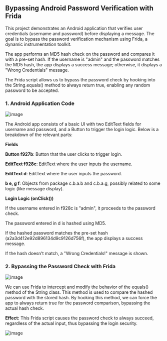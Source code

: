 ##  Bypassing Android Password Verification with Frida

This project demonstrates an Android application that verifies user credentials (username and password) before displaying a message. The goal is to bypass the password verification mechanism using Frida, a dynamic instrumentation toolkit.

The app performs an MD5 hash check on the password and compares it with a pre-set hash. If the username is "admin" and the password matches the MD5 hash, the app displays a success message; otherwise, it displays a "Wrong Credentials" message.

The Frida script allows us to bypass the password check by hooking into the String.equals() method to always return true, enabling any random password to be accepted.

### 1. Android Application Code

![image](https://github.com/user-attachments/assets/5ddeb20b-bdc2-44e6-bdd2-c7eb2883208d)


The Android app consists of a basic UI with two EditText fields for username and password, and a Button to trigger the login logic. Below is a breakdown of the relevant parts:

**Fields**

**Button f927b**: Button that the user clicks to trigger login.

**EditText f928c**: EditText where the user inputs the username.

**EditText d**: EditText where the user inputs the password.

**b e, g f**: Objects from package c.b.a.b and c.b.a.g, possibly related to some logic (like message display).

**Login Logic (onClick())**

If the username entered in f928c is "admin", it proceeds to the password check.

The password entered in d is hashed using MD5.

If the hashed password matches the pre-set hash (a2a3d412e92d896134d9c9126d756f), the app displays a success message.

If the hash doesn't match, a "Wrong Credentials!" message is shown.


### 2. Bypassing the Password Check with Frida 

![image](https://github.com/user-attachments/assets/910ddc72-b4c4-4fec-8f91-829b76a7aeef)

We can use Frida to intercept and modify the behavior of the equals() method of the String class. This method is used to compare the hashed password with the stored hash. By hooking this method, we can force the app to always return true for the password comparison, bypassing the actual hash check.



**Effect:** This Frida script causes the password check to always succeed, regardless of the actual input, thus bypassing the login security.

![image](https://github.com/user-attachments/assets/94a96ff2-1634-43b1-b755-3f6e8397bac5)





